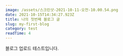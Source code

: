 ```yaml
---
image: /assets/스크린샷-2021-10-11-오전-10.00.54.png
date: 2021-10-15T14:34:27.923Z
title: 나의 첫번째 블로그 글
slug: my-first-blog
category: test
readTime: 4
---
```

블로그 업로드 테스트입니다.